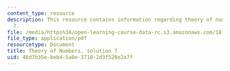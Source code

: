 ```yaml
---
content_type: resource
description: This resource contains information regarding theory of numbers, solution
  7.
file: /media/https%3A/open-learning-course-data-rc.s3.amazonaws.com/18-781-theory-of-numbers-spring-2012/46d7b35ebeb45a0e37182d3f520e2a7f_MIT18_781S12_pset7sol.pdf
file_type: application/pdf
resourcetype: Document
title: Theory of Numbers, solution 7
uid: 46d7b35e-beb4-5a0e-3718-2d3f520e2a7f
---
```

